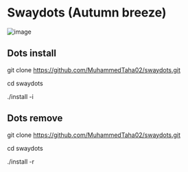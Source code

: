 # Swaydots (Autumn breeze)

![image](https://user-images.githubusercontent.com/62564400/114870401-ce1b0d00-9e00-11eb-9ec0-508fc06e7b3e.png)

## Dots install
git clone https://github.com/MuhammedTaha02/swaydots.git

cd swaydots

./install -i

## Dots remove
git clone https://github.com/MuhammedTaha02/swaydots.git

cd swaydots

./install -r
